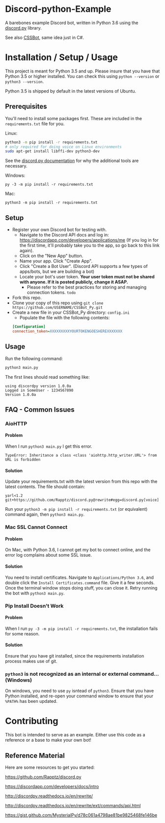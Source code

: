 # Discord-python-Example
A barebones example Discord bot, written in Python 3.6 using the [discord.py](https://github.com/Rapptz/discord.py) library.

See also [CSSBot](https://github.com/Chris-Johnston/CSSBot), same idea just in C#.

# Installation / Setup / Usage

This project is meant for Python 3.5 and up. Please insure that you have that
Python 3.5 or higher installed. You can check this using `python --version`
or `python3 --version`.

Python 3.5 is shipped by default in the latest versions of Ubuntu.

## Prerequisites
You'll need to install some packages first. These are included in the
`requirements.txt` file for you.

Linux:
```bash
python3 -m pip install -r requirements.txt
# only required for doing voice on Linux environments
sudo apt-get install libffi-dev python3-dev
```

See the [discord.py documentation](http://discordpy.readthedocs.io/en/rewrite/intro.html#installing)
for why the additional tools are necessary.

Windows:
```
py -3 -m pip install -r requirements.txt
```

Mac:
```
python3 -m pip install -r requirements.txt
```

## Setup

- Register your own Discord bot for testing with.
  - Navigate to the Discord API docs and log in: https://discordapp.com/developers/applications/me (If you log in for the first time, it'll probably take you to the app, so go back to this link again).
  - Click on the "New App" button.
  - Name your app. Click "Create App".
  - Click "Create a Bot User". (Discord API supports a few types of apps/bots, but we are building a bot)
  - Locate your bot's user token. **Your user token must not be shared with anyone. If it is posted publicly, change it ASAP.**
    - Please refer to the best practices for storing and managing connection tokens. `todo`
- Fork this repo.
- Clone your copy of this repo using `git clone https://github.com/USERNAME/CSSBot_Py.git`
- Create a new file in your CSSBot_Py directory: `config.ini`
  - Populate the file with the following contents:
  ```ini
  [Configuration]
  connection_token=XXXXXXXXXYOURTOKENGOESHEREXXXXXXX
  ```

## Usage

Run the following command:
```bash
python3 main.py
```

The first lines should read something like:
```
using discordpy version 1.0.0a
Logged in SomeUser - 1234567890
Version 1.0.0a
```

## FAQ - Common Issues

### AioHTTP

#### Problem

When I run `python3 main.py` I get this error.

`TypeError: Inheritance a class <class 'aiohttp.http_writer.URL'> from URL is forbidden`

#### Solution

Update your requirements.txt with the latest version from this repo with the latest contents. The file should contain:

```
yarl<1.2
git+https://github.com/Rapptz/discord.py@rewrite#egg=discord.py[voice]
```

Run your `python3 -m pip install -r requirements.txt` (or equivalent) command again, then `python3 main.py`.

### Mac SSL Cannot Connect

#### Problem

On Mac, with Python 3.6, I cannot get my bot to connect online, and the error log complains about some SSL issue.

#### Solution

You need to install certificates. Navigate to `Applications/Python 3.6`, and double click the `Install Certificates.command` file. Give it a few seconds. Once the terminal window stops doing stuff, you can close it. Retry running the bot with `python3 main.py`.

### Pip Install Doesn't Work

#### Problem

When I run `py -3 -m pip install -r requirements.txt`, the installation fails for some reason.

#### Solution

Ensure that you have git installed, since the requirements installation process makes use of git.


### `python3` is not recognized as an internal or external command... (Windows)

On windows, you need to use `py` isntead of `python3`. Ensure that you have Python installed, and re-open your command window 
to ensure that your `%PATH%` has been updated.

# Contributing

This bot is intended to serve as an example. Either use this code as a reference or a base to make your own bot!

## Reference Material

Here are some resources to get you started:

https://github.com/Rapptz/discord.py

https://discordapp.com/developers/docs/intro

http://discordpy.readthedocs.io/en/rewrite/

http://discordpy.readthedocs.io/en/rewrite/ext/commands/api.html

https://gist.github.com/MysterialPy/d78c061a4798ae81be9825468fe146be
